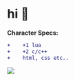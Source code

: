 # hi 👋
**Character Specs:**
```diff
+    +1 lua
+    +2 c/c++
+    html, css etc..

```


<a href="https://github.com/pr4sr">
  <img align="center" src="https://github-readme-stats.vercel.app/api?username=pr4sr" />
</a>

